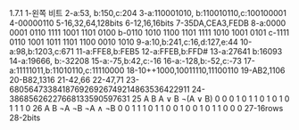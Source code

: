 1.7.1
1-왼쪽 비트
2-a:53, b:150,c:204
3-a:110001010, b:110010110,c:100100001
4-00000110
5-16,32,64,128bits
6-12,16,16bits
7-35DA,CEA3,FEDB
8-a:0000 0001 0110 1111 1001 1101 0100
b-0110 1010 1100 1101 1111 1010 1001 0101
c-1111 0110 1001 1011 1101 1100 0010 1010
9-a:10,b:241,c:16,d:127,e:44
10-a:98,b:1203,c:671
11-a:FFE8,b:FEB5
12-a:FFEB,b:FFD#
13-a:27641 b:16093
14-a:19666, b:-32208
15-a:-75,b:42,c:-16
16-a:-128,b:-52,c:-73
17-a:11111011,b:11010110,c:11110000
18-10++1000,10011110,11100110
19-AB2,1106
20-B82,1316
21-42,66
22-47,71
23-680564733841876926926749214863536422911 
24-38685626227668133590597631
25
A	B	A ∨ B	¬(A ∨ B)
0	0	0       	1
0	1	1	        0
1	0	1       	0
1	1	1	        0 
26
A	B	¬A	¬B	¬A ∧ ¬B
0	0	1	1     	1
0	1	1	0	      0
1	0	0	1	      0
1	1	0	0	      0
27-16rows
28-2bits
